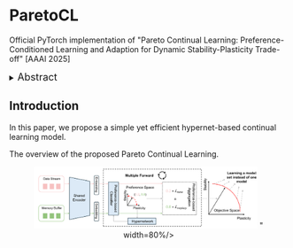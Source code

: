 # ParetoCL

Official PyTorch implementation of "Pareto Continual Learning: Preference-Conditioned Learning and Adaption for Dynamic Stability-Plasticity Trade-off" [AAAI 2025]

<details>
  <summary>
  <font size="+1">Abstract</font>
  </summary>
Continual learning aims to learn multiple tasks sequentially. A key challenge in continual learning is balancing between two objectives: retaining knowledge from old tasks (stability) and adapting to new tasks (plasticity). Experience replay methods, which store and replay past data alongside new data, have become a widely adopted approach to mitigate catastrophic forgetting. However, these methods neglect the dynamic nature of the stability-plasticity trade-off and aim to find a fixed and unchanging balance, resulting in suboptimal adaptation during training and inference. In this paper, we propose Pareto Continual Learning (ParetoCL), a novel framework that reformulates the stability-plasticity trade-off in continual learning as a multi-objective optimization (MOO) problem. ParetoCL introduces a preference-conditioned model to efficiently learn a set of Pareto optimal solutions representing different trade-offs and enables dynamic adaptation during inference. From a generalization perspective, ParetoCL can be seen as an objective augmentation approach that learns from different objective combinations of stability and plasticity. Extensive experiments across multiple datasets and settings demonstrate that ParetoCL outperforms state-of-the-art methods and adapts to diverse continual learning scenarios. 
</details>


## Introduction
In this paper, we propose a simple yet efficient hypernet-based continual learning model.

The overview of the proposed Pareto Continual Learning.
<div align="center">
  <img src="resources/Overview.png" width=80%/>
  " width=80%/>
</div>